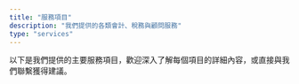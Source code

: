 ```yaml
---
title: "服務項目"
description: "我們提供的各類會計、稅務與顧問服務"
type: "services"
---
```


以下是我們提供的主要服務項目，歡迎深入了解每個項目的詳細內容，或直接與我們聯繫獲得建議。
